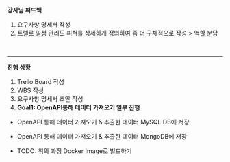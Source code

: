 **강사님 피드백**

1. 요구사항 명세서 작성
2. 트렐로 일정 관리도 피쳐를 상세하게 정의하여 좀 더 구체적으로 작성 > 역할 분담

<br>

---

**진행 상황**

1. Trello Board 작성
2. WBS 작성
3. 요구사항 명세서 초안 작성
4. **Goal1: OpenAPI통해 데이터 가져오기 일부 진행**

- OpenAPI 통해 데이터 가져오기 & 추출한 데이터 MySQL DB에 저장

- OpenAPI 통해 데이터 가져오기 & 추출한 데이터 MongoDB에 저장

- TODO: 위의 과정 Docker Image로 빌드하기